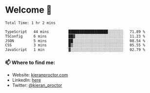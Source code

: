 # Welcome 🦘

<!--START_SECTION:waka-->

```txt
Total Time: 1 hr 2 mins

TypeScript   44 mins         ██████████████████░░░░░░░   71.89 %
TSConfig     6 mins          ██▓░░░░░░░░░░░░░░░░░░░░░░   11.23 %
JSON         5 mins          ██░░░░░░░░░░░░░░░░░░░░░░░   08.54 %
CSS          3 mins          █▒░░░░░░░░░░░░░░░░░░░░░░░   05.55 %
JavaScript   1 min           ▓░░░░░░░░░░░░░░░░░░░░░░░░   02.79 %
```

<!--END_SECTION:waka-->

### 📫 Where to find me:

-   Website: [kieranproctor.com](https://kieranproctor.com/)
-   LinkedIn: [here](https://www.linkedin.com/in/kieran-proctor-086b5a159/)
-   Twitter: [@kieran_proctor](https://twitter.com/kieran_proctor)
